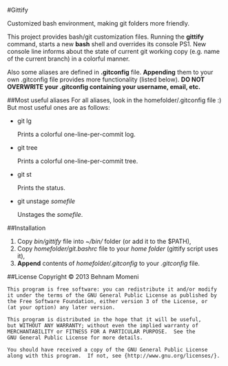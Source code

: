 #Gittify

Customized bash environment, making git folders more friendly.

This project provides bash/git customization files. Running the
**gittify** command, starts a new **bash** shell and overrides
its console PS1.
New console line informs about the state of current git
working copy (e.g. name of the current branch) in a colorful manner.

Also some aliases are defined in **.gitconfig** file. **Appending** them
to your own .gitconfig file provides more functionality (listed below).
**DO NOT OVERWRITE your .gitconfig containing your username, email, etc.**

##Most useful aliases
For all aliases, look in the homefolder/.gitconfig file :) But most useful
ones are as follows:

 * git lg

   Prints a colorful one-line-per-commit log.

 * git tree
 
   Prints a colorful one-line-per-commit tree.

 * git st

   Prints the status.

 * git unstage _somefile_

   Unstages the _somefile_.

##Installation

1. Copy _bin/gittify_ file into _~/bin/_ folder (or add it to the $PATH),
2. Copy _homefolder/git.bashrc_ file to your _home folder_ (gittify script uses it),
3. **Append** contents of _homefolder/.gitconfig_ to your _.gitconfig_ file.

##License
    Copyright © 2013  Behnam Momeni

    This program is free software: you can redistribute it and/or modify
    it under the terms of the GNU General Public License as published by
    the Free Software Foundation, either version 3 of the License, or
    (at your option) any later version.

    This program is distributed in the hope that it will be useful,
    but WITHOUT ANY WARRANTY; without even the implied warranty of
    MERCHANTABILITY or FITNESS FOR A PARTICULAR PURPOSE.  See the
    GNU General Public License for more details.

    You should have received a copy of the GNU General Public License
    along with this program.  If not, see {http://www.gnu.org/licenses/}.
